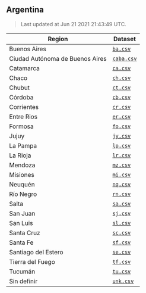 ## Argentina

> Last updated at Jun 21 2021 21:43:49 UTC.


| Region | Dataset |
| ------ | ------- |
| Buenos Aires | [`ba.csv`](ba.csv) |
| Ciudad Autónoma de Buenos Aires | [`caba.csv`](caba.csv) |
| Catamarca | [`ca.csv`](ca.csv) |
| Chaco | [`ch.csv`](ch.csv) |
| Chubut | [`ct.csv`](ct.csv) |
| Córdoba | [`cb.csv`](cb.csv) |
| Corrientes | [`cr.csv`](cr.csv) |
| Entre Rios | [`er.csv`](er.csv) |
| Formosa | [`fo.csv`](fo.csv) |
| Jujuy | [`jy.csv`](jy.csv) |
| La Pampa | [`lp.csv`](lp.csv) |
| La Rioja | [`lr.csv`](lr.csv) |
| Mendoza | [`mz.csv`](mz.csv) |
| Misiones | [`mi.csv`](mi.csv) |
| Neuquén | [`nq.csv`](nq.csv) |
| Río Negro | [`rn.csv`](rn.csv) |
| Salta | [`sa.csv`](sa.csv) |
| San Juan | [`sj.csv`](sj.csv) |
| San Luis | [`sl.csv`](sl.csv) |
| Santa Cruz | [`sc.csv`](sc.csv) |
| Santa Fe | [`sf.csv`](sf.csv) |
| Santiago del Estero | [`se.csv`](se.csv) |
| Tierra del Fuego | [`tf.csv`](tf.csv) |
| Tucumán | [`tu.csv`](tu.csv) |
| Sin definir | [`unk.csv`](unk.csv) |

